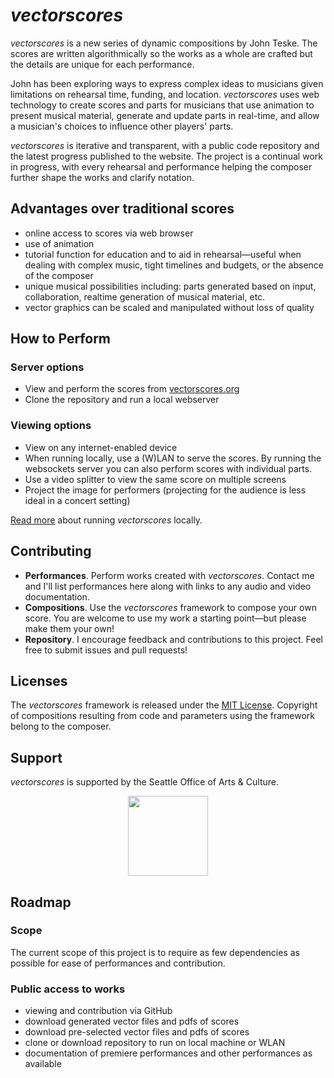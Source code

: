 # *vectorscores*

*vectorscores* is a new series of dynamic compositions by John Teske. The scores are written algorithmically so the works as a whole are crafted but the details are unique for each performance.

John has been exploring ways to express complex ideas to musicians given limitations on rehearsal time, funding, and location. *vectorscores* uses web technology to create scores and parts for musicians that use animation to present musical material, generate and update parts in real-time, and allow a musician's choices to influence other players' parts.

*vectorscores* is iterative and transparent, with a public code repository and the latest progress published to the website. The project is a continual work in progress, with every rehearsal and performance helping the composer further shape the works and clarify notation.


## Advantages over traditional scores
- online access to scores via web browser
- use of animation
- tutorial function for education and to aid in rehearsal—useful when dealing with complex music, tight timelines and budgets, or the absence of the composer
- unique musical possibilities including: parts generated based on input, collaboration, realtime generation of musical material, etc.
- vector graphics can be scaled and manipulated without loss of quality


## How to Perform

### Server options
- View and perform the scores from [vectorscores.org](https://vectorscores.org/)
- Clone the repository and run a local webserver

### Viewing options
- View on any internet-enabled device
- When running locally, use a (W)LAN to serve the scores. By running the websockets server you can also perform scores with individual parts.
- Use a video splitter to view the same score on multiple screens
- Project the image for performers (projecting for the audience is less ideal in a concert setting)

[Read more](./../docs/installation.md) about running *vectorscores* locally.

## Contributing
- **Performances**. Perform works created with *vectorscores*. Contact me and I'll list performances here along with links to any audio and video documentation.
- **Compositions**. Use the *vectorscores* framework to compose your own score. You are welcome to use my work a starting point—but please make them your own!
- **Repository**. I encourage feedback and contributions to this project. Feel free to submit issues and pull requests!


## Licenses
The *vectorscores* framework is released under the [MIT License](https://opensource.org/licenses/MIT). Copyright of compositions resulting from code and parameters using the framework belong to the composer.


## Support
*vectorscores* is supported by the Seattle Office of Arts & Culture.

<p align="center"><img src="https://cdn.rawgit.com/johnteske/vectorscores/a2fa6bd7cabaeddcadd3386e1361f43d97237e16/_includes/icons-logos/SOAC-logo-grey.svg" width="128px" /></p>


## Roadmap

### Scope
The current scope of this project is to require as few dependencies as possible for ease of performances and contribution.

### Public access to works
- viewing and contribution via GitHub
- download generated vector files and pdfs of scores
- download pre-selected vector files and pdfs of scores
- clone or download repository to run on local machine or WLAN
- documentation of premiere performances and other performances as available
